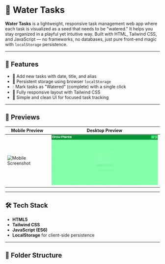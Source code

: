# 🌱 Water Tasks

**Water Tasks** is a lightweight, responsive task management web app where each task is visualized as a seed that needs to be "watered." It helps you stay organized in a playful yet intuitive way. Built with HTML, Tailwind CSS, and JavaScript — no frameworks, no databases, just pure front-end magic with `localStorage` persistence.

---

## 🚀 Features

- 🌿 Add new tasks with date, title, and alias
- 💾 Persistent storage using browser `localStorage`
- 💧 Mark tasks as "Watered" (complete) with a single click
- 📱 Fully responsive layout with Tailwind CSS
- 🧠 Simple and clean UI for focused task tracking

---

## 📸 Previews

| Mobile Preview | Desktop Preview |
|----------------|-----------------|
| ![Mobile Screenshot](/Assets/waterTasks2.gif) | ![Desktop Screenshot](/Assets/waterTasks.gif) |

---


## 🛠️ Tech Stack

- **HTML5**
- **Tailwind CSS**
- **JavaScript (ES6)**
- **LocalStorage** for client-side persistence

---

## 📂 Folder Structure

